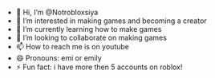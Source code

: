 - 👋 Hi, I’m @Notrobloxsiya
- 👀 I’m interested in making games and becoming a creator
- 🌱 I’m currently learning how to make games
- 💞️ I’m looking to collaborate on making games
- 📫 How to reach me is on youtube
- 😄 Pronouns: emi or emily
- ⚡ Fun fact: i have more then 5 accounts on roblox!

<!---
Notrobloxsiya/Notrobloxsiya is a ✨ special ✨ repository because its `README.md` (this file) appears on your GitHub profile.
You can click the Preview link to take a look at your changes.
--->

